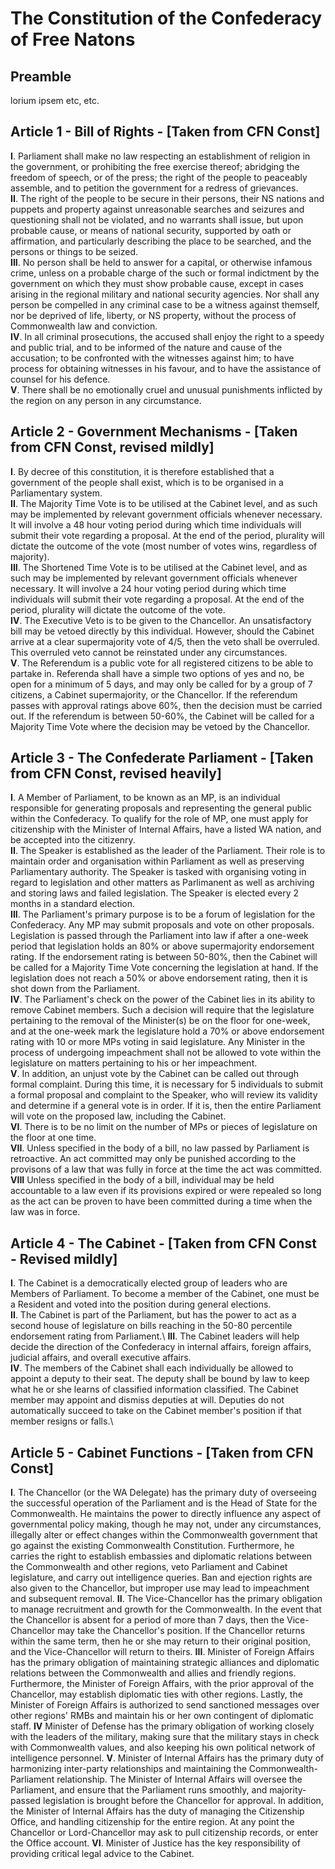 # The Constitution of the Confederacy of Free Natons


## Preamble

lorium ipsem etc, etc.

## Article 1 - Bill of Rights - [Taken from CFN Const]

**I**. Parliament shall make no law respecting an establishment of religion
in the government, or prohibiting the free exercise thereof; abridging
the freedom of speech, or of the press; the right of the people to
peaceably assemble, and to petition the government for a redress of
grievances.\
**II**. The right of the people to be secure in their persons, their NS
nations and puppets and property against unreasonable searches and
seizures and questioning shall not be violated, and no warrants shall
issue, but upon probable cause, or means of national security, supported
by oath or affirmation, and particularly describing the place to be
searched, and the persons or things to be seized.\
**III**. No person shall be held to answer for a capital, or otherwise
infamous crime, unless on a probable charge of the such or formal
indictment by the government on which they must show probable cause,
except in cases arising in the regional military and national security
agencies. Nor shall any person be compelled in any criminal case to be a
witness against themself, nor be deprived of life, liberty, or NS
property, without the process of Commonwealth law and conviction.\
**IV**. In all criminal prosecutions, the accused shall enjoy the right to a
speedy and public trial, and to be informed of the nature and cause of
the accusation; to be confronted with the witnesses against him; to have
process for obtaining witnesses in his favour, and to have the assistance
of counsel for his defence.\
**V**. There shall be no emotionally cruel and unusual punishments inflicted
by the region on any person in any circumstance.

## Article 2 - Government Mechanisms - [Taken from CFN Const, revised mildly]

**I**. By decree of this constitution, it is therefore established that a
government of the people shall exist, which is to be organised in a
Parliamentary system.\
**II**. The Majority Time Vote is to be utilised at the Cabinet level, and
as such may be implemented by relevant government officials whenever
necessary. It will involve a 48 hour voting period during which time
individuals will submit their vote regarding a proposal. At the end of
the period, plurality will dictate the outcome of the vote (most number
of votes wins, regardless of majority).\
**III**. The Shortened Time Vote is to be utilised at the Cabinet level, and
as such may be implemented by relevant government officials whenever
necessary. It will involve a 24 hour voting period during which time
individuals will submit their vote regarding a proposal. At the end of
the period, plurality will dictate the outcome of the vote.\
**IV**. The Executive Veto is to be given to the Chancellor. An
unsatisfactory bill may be vetoed directly by this individual. However,
should the Cabinet arrive at a clear supermajority vote of 4/5, then the
veto shall be overruled. This overruled veto cannot be reinstated under
any circumstances.\
**V**. The Referendum is a public vote for all registered citizens to be
able to partake in. Referenda shall have a simple two options of yes and
no, be open for a minimum of 5 days, and may only be called for by a
group of 7 citizens, a Cabinet supermajority, or the Chancellor. If the
referendum passes with approval ratings above 60%, then the decision
must be carried out. If the referendum is between 50-60%, the Cabinet
will be called for a Majority Time Vote where the decision may be vetoed
by the Chancellor.

## Article 3 - The Confederate Parliament - [Taken from CFN Const, revised heavily]

**I**. A Member of Parliament, to be known as an MP, is an individual responsible for generating proposals and representing the general public within the Confederacy. To qualify for the role of MP, one must apply for citizenship with the Minister of Internal Affairs, have a listed WA nation, and be accepted into the citizenry.\
**II**. The Speaker is established as the leader of the Parliament. Their role is to maintain order and organisation within Parliament as well as preserving Parliamentary authority. The Speaker is tasked with organising voting in regard to legislation and other matters as Parlimanent as well as archiving and storing laws and failed legislation. The Speaker is elected every 2 months in a standard election.\
**III**. The Parliament's primary purpose is to be a forum of legislation for the Confederacy. Any MP may submit proposals and vote on other proposals. Legislation is passed through the Parliament into law if after a one-week period that legislation holds an 80% or above supermajority endorsement rating. If the endorsement rating is between 50-80%, then the Cabinet will be called for a Majority Time Vote concerning the legislation at hand. If the legislation does not reach a 50% or above endorsement rating, then it is shot down from the Parliament.\
**IV**. The Parliament's check on the power of the Cabinet lies in its ability to remove Cabinet members. Such a decision will require that the legislature pertaining to the removal of the Minister(s) be on the floor for one-week, and at the one-week mark the legislature hold a 70% or above endorsement rating with 10 or more MPs voting in said legislature. Any Minister in the process of undergoing impeachment shall not be allowed to vote within the legislature on matters pertaining to his or her impeachment.\
**V**. In addition, an unjust vote by the Cabinet can be called out through formal complaint. During this time, it is necessary for 5 individuals to submit a formal proposal and complaint to the Speaker, who will review its validity and determine if a general vote is in order. If it is, then the entire Parliament will vote on the proposed law, including the Cabinet.\
**VI**. There is to be no limit on the number of MPs or pieces of legislature on the floor at one time.\
**VII**. Unless specified in the body of a bill, no law passed by Parliament is retroactive. An act committed may only be punished according to the provisons of a law that was fully in force at the time the act was committed.\
**VIII** Unless specified in the body of a bill, individual may be held accountable to a law even if its provisions expired or were repealed so long as the act can be proven to have been committed during a time when the law was in force.

## Article 4 - The Cabinet - [Taken from CFN Const - Revised mildly]

**I**. The Cabinet is a democratically elected group of leaders who are Members of Parliament. To become a member of the Cabinet, one must be a Resident and voted into the position during general elections.\
**II**. The Cabinet is part of the Parliament, but has the power to act as a second house of legislature on bills reaching in the 50-80 percentile endorsement rating from Parliament.\ 
**III**. The Cabinet leaders will help decide the direction of the Confederacy in internal affairs, foreign affairs, judicial affairs, and overall executive affairs.\
**IV**. The members of the Cabinet shall each individually be allowed to appoint a deputy to their seat. The deputy shall be bound by law to keep what he or she learns of classified information classified. The Cabinet member may appoint and dismiss deputies at will. Deputies do not automatically succeed to take on the Cabinet member's position if that member resigns or falls.\

## Article 5 - Cabinet Functions - [Taken from CFN Const]

**I**. The Chancellor (or the WA Delegate) has the primary duty of overseeing the successful operation of the Parliament and is the Head of State for the Commonwealth. He maintains the power to directly influence any aspect of governmental policy making, though he may not, under any circumstances, illegally alter or effect changes within the Commonwealth government that go against the existing Commonwealth Constitution. Furthermore, he carries the right to establish embassies and diplomatic relations between the Commonwealth and other regions, veto Parliament and Cabinet legislature, and carry out intelligence queries. Ban and ejection rights are also given to the Chancellor, but improper use may lead to impeachment and subsequent removal.
**II**. The Vice-Chancellor has the primary obligation to manage recruitment and growth for the Commonwealth. In the event that the Chancellor is absent for a period of more than 7 days, then the Vice-Chancellor may take the Chancellor's position. If the Chancellor returns within the same term, then he or she may return to their original position, and the Vice-Chancellor will return to theirs.
**III**. Minister of Foreign Affairs has the primary obligation of maintaining strategic alliances and diplomatic relations between the Commonwealth and allies and friendly regions. Furthermore, the Minister of Foreign Affairs, with the prior approval of the Chancellor, may establish diplomatic ties with other regions. Lastly, the Minister of Foreign Affairs is authorized to send sanctioned messages over other regions' RMBs and maintain his or her own contingent of diplomatic staff. 
**IV** Minister of Defense has the primary obligation of working closely with the leaders of the military, making sure that the military stays in check with Commonwealth values, and also keeping his own political network of intelligence personnel. 
**V**. Minister of Internal Affairs has the primary duty of harmonizing inter-party relationships and maintaining the Commonwealth-Parliament relationship. The Minister of Internal Affairs will oversee the Parliament, and ensure that the Parliament runs smoothly, and majority-passed legislation is brought before the Chancellor for approval. In addition, the Minister of Internal Affairs has the duty of managing the Citizenship Office, and handling citizenship for the entire region. At any point the Chancellor or Lord-Chancellor may ask to pull citizenship records, or enter the Office account.
**VI**. Minister of Justice has the key responsibility of providing critical legal advice to the Cabinet. 

